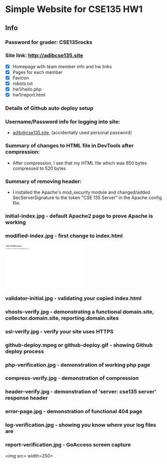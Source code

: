 # Simple Website for CSE135 HW1

## Info
### Password for grader: CSE135rocks
### Site link: http://adibcse135.site
- [x] Homepage with team member info and hw links
- [x] Pages for each member
- [x] Favicon
- [x] robots.txt
- [x] hw1/hello.php
- [x] hw1/report.html

### Details of Github auto deploy setup 
### Username/Password info for logging into site:
- adib@cse135.site, (accidentally used personal password)
### Summary of changes to HTML file in DevTools after compression:
- After compression, I see that my HTML file which was 650 bytes compressed to 520 bytes
### Summary of removing header:
- I installed the Apache's mod_security module and changed/added SecServerSignature to the token "CSE 135 Server" in the Apache config file.
### initial-index.jpg - default Apache2 page to prove Apache is working

### modified-index.jpg - first change to index.html
<img src=/modified-index.jpg width=250><br>

### validator-initial.jpg - validating your copied index.html

### vhosts-verify.jpg - demonstrating a functional domain.site, collector.domain.site, reporting.domain.sites

### ssl-verify.jpg - verify your site uses HTTPS

### github-deploy.mpeg or github-deploy.gif - showing Github deploy process

### php-verification.jpg - demonstration of working php page

### compress-verify.jpg - demonstration of compression

### header-verify.jpg - demonstration of 'server: cse135 server' response header

### error-page.jpg - demonstration of functional 404 page

### log-verification.jpg - showing you know where your log files are

### report-verification.jpg - GoAccess screen capture


<img src= width=250><br>



